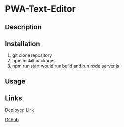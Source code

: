 # PWA-Text-Editor

## Description


## Installation
1. git clone repository
2. npm install packages
3. npm run start would run build and run node server.js

## Usage


## Links
[Deployed Link]()

[Github]()